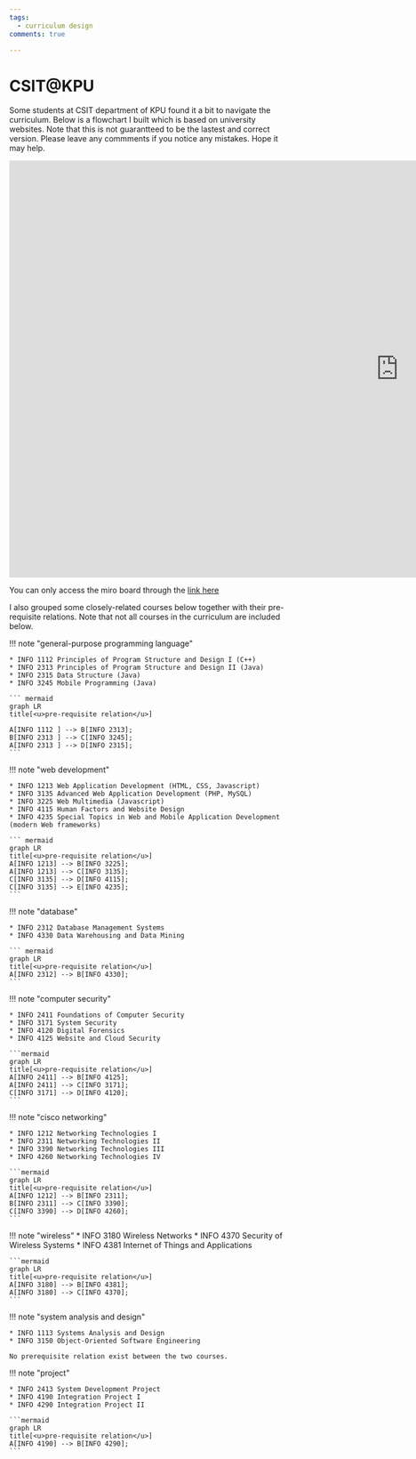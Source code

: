 ```yaml
---
tags:
  - curriculum design
comments: true

---
```


# CSIT@KPU

Some students at CSIT department of KPU found it a bit to navigate the curriculum. Below is a flowchart I built which is based on university websites. Note that this is not guarantteed to be the lastest and correct version. Please leave any commments if you notice any mistakes. Hope it may help.

<iframe width="1400" height="750" src="https://miro.com/app/live-embed/uXjVOGRVlQc=/?moveToViewport=1725,-2177,7532,3719&embedId=749907066196" frameborder="0" scrolling="no" allowfullscreen></iframe>

You can only access the miro board through the [link here](https://miro.com/app/board/uXjVOGRVlQc=/?invite_link_id=177508737098)

I also grouped some closely-related courses below together with their pre-requisite relations. Note that not all courses in the curriculum are included below. 

!!! note "general-purpose programming language"

    * INFO 1112 Principles of Program Structure and Design I (C++)
    * INFO 2313 Principles of Program Structure and Design II (Java)
    * INFO 2315 Data Structure (Java)
    * INFO 3245 Mobile Programming (Java)

    ``` mermaid
    graph LR
    title[<u>pre-requisite relation</u>]

    A[INFO 1112 ] --> B[INFO 2313];
    B[INFO 2313 ] --> C[INFO 3245];   
    A[INFO 2313 ] --> D[INFO 2315];   
    ```
!!! note "web development"


    * INFO 1213 Web Application Development (HTML, CSS, Javascript)
    * INFO 3135 Advanced Web Application Development (PHP, MySQL)
    * INFO 3225 Web Multimedia (Javascript)
    * INFO 4115 Human Factors and Website Design 
    * INFO 4235 Special Topics in Web and Mobile Application Development (modern Web frameworks)

    ``` mermaid
    graph LR
    title[<u>pre-requisite relation</u>]
    A[INFO 1213] --> B[INFO 3225]; 
    A[INFO 1213] --> C[INFO 3135];
    C[INFO 3135] --> D[INFO 4115];
    C[INFO 3135] --> E[INFO 4235];
    ```

!!! note "database"

    * INFO 2312 Database Management Systems
    * INFO 4330 Data Warehousing and Data Mining 

    ``` mermaid
    graph LR
    title[<u>pre-requisite relation</u>]
    A[INFO 2312] --> B[INFO 4330]; 
    ```

!!! note "computer security"

    * INFO 2411 Foundations of Computer Security
    * INFO 3171 System Security
    * INFO 4120 Digital Forensics
    * INFO 4125 Website and Cloud Security

    ```mermaid
    graph LR
    title[<u>pre-requisite relation</u>]
    A[INFO 2411] --> B[INFO 4125]; 
    A[INFO 2411] --> C[INFO 3171];
    C[INFO 3171] --> D[INFO 4120];
    ```

!!! note "cisco networking"


    * INFO 1212 Networking Technologies I
    * INFO 2311 Networking Technologies II
    * INFO 3390 Networking Technologies III
    * INFO 4260 Networking Technologies IV

    ```mermaid
    graph LR
    title[<u>pre-requisite relation</u>]
    A[INFO 1212] --> B[INFO 2311]; 
    B[INFO 2311] --> C[INFO 3390];
    C[INFO 3390] --> D[INFO 4260];
    ```

!!! note "wireless"
    * INFO 3180 Wireless Networks
    * INFO 4370 Security of Wireless Systems
    * INFO 4381 Internet of Things and Applications

    ```mermaid
    graph LR
    title[<u>pre-requisite relation</u>]
    A[INFO 3180] --> B[INFO 4381]; 
    A[INFO 3180] --> C[INFO 4370];
    ```

!!! note "system analysis and design"

    * INFO 1113 Systems Analysis and Design 
    * INFO 3150 Object-Oriented Software Engineering 

    No prerequisite relation exist between the two courses. 

!!! note "project"

    * INFO 2413 System Development Project
    * INFO 4190 Integration Project I
    * INFO 4290 Integration Project II

    ```mermaid
    graph LR
    title[<u>pre-requisite relation</u>]
    A[INFO 4190] --> B[INFO 4290]; 
    ```
